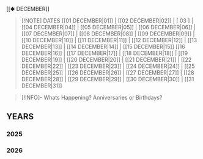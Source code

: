  [[✱ DECEMBER]]

> [!NOTE] DATES
>[[01 DECEMBER|01]] | [[02 DECEMBER|02]] | [ 03 ] | [[04 DECEMBER|04]] | [[05 DECEMBER|05]] | [[06 DECEMBER|06]] | [[07 DECEMBER|07]] | [[08 DECEMBER|08]] | [[09 DECEMBER|09]] | [[10 DECEMBER|10]] | [[11 DECEMBER|11]] | [[12 DECEMBER|12]] | [[13 DECEMBER|13]] | [[14 DECEMBER|14]] | [[15 DECEMBER|15]]
>[[16 DECEMBER|16]] | [[17 DECEMBER|17]] | [[18 DECEMBER|18]] | [[19 DECEMBER|19]] | [[20 DECEMBER|20]] | [[21 DECEMBER|21]] | [[22 DECEMBER|22]] | [[23 DECEMBER|23]] | [[24 DECEMBER|24]] | [[25 DECEMBER|25]] | [[26 DECEMBER|26]] | [[27 DECEMBER|27]] | [[28 DECEMBER|28]] | [[29 DECEMBER|29]] | [[30 DECEMBER|30]] | [[31 DECEMBER|31]]


> [!INFO]- Whats Happening?
> Anniversaries or Birthdays? 
## YEARS
### 2025

### 2026